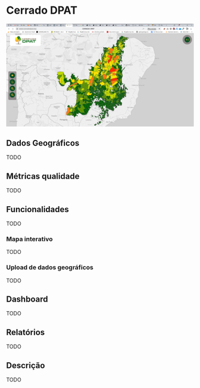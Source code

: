 # Cerrado DPAT

![Tela inicial](imgs/01/tela-inicial.png)

## Dados Geográficos
TODO

## Métricas qualidade
TODO

## Funcionalidades
TODO

### Mapa interativo
TODO

### Upload de dados geográficos
TODO

## Dashboard 
TODO

## Relatórios 
TODO

## Descrição 
TODO
